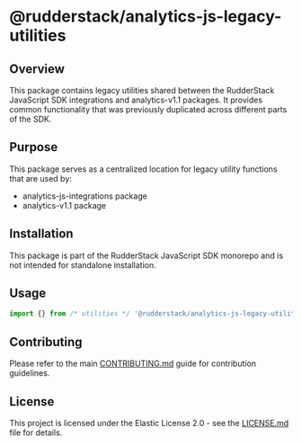 # @rudderstack/analytics-js-legacy-utilities

## Overview

This package contains legacy utilities shared between the RudderStack JavaScript SDK integrations and analytics-v1.1 packages. It provides common functionality that was previously duplicated across different parts of the SDK.

## Purpose

This package serves as a centralized location for legacy utility functions that are used by:

- analytics-js-integrations package
- analytics-v1.1 package

## Installation

This package is part of the RudderStack JavaScript SDK monorepo and is not intended for standalone installation.

## Usage

```typescript
import {} from /* utilities */ '@rudderstack/analytics-js-legacy-utilities';
```

## Contributing

Please refer to the main [CONTRIBUTING.md](../../CONTRIBUTING.md) guide for contribution guidelines.

## License

This project is licensed under the Elastic License 2.0 - see the [LICENSE.md](../../LICENSE.md) file for details.
